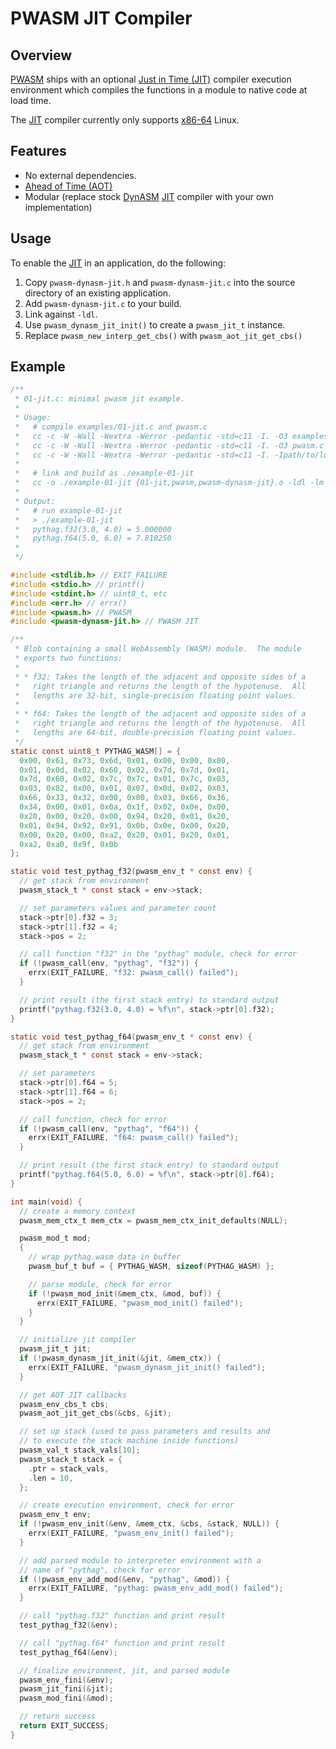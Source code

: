# PWASM JIT Compiler

## Overview

[PWASM][] ships with an optional [Just in Time (JIT)][jit] compiler
execution environment which compiles the functions in a module to native
code at load time.

The [JIT][] compiler currently only supports [x86-64][] Linux.

## Features
* No external dependencies.
* [Ahead of Time (AOT)][aot] 
* Modular (replace stock [DynASM][] [JIT][] compiler with your own
  implementation)

## Usage

To enable the [JIT][] in an application, do the following:

1. Copy `pwasm-dynasm-jit.h` and `pwasm-dynasm-jit.c` into the source
   directory of an existing application.
2. Add `pwasm-dynasm-jit.c` to your build.
3. Link against `-ldl`.
4. Use `pwasm_dynasm_jit_init()` to create a `pwasm_jit_t` instance.
5. Replace `pwasm_new_interp_get_cbs()` with `pwasm_aot_jit_get_cbs()`

## Example

```c
/**
 * 01-jit.c: minimal pwasm jit example.
 *
 * Usage:
 *   # compile examples/01-jit.c and pwasm.c
 *   cc -c -W -Wall -Wextra -Werror -pedantic -std=c11 -I. -O3 examples/01-jit.c
 *   cc -c -W -Wall -Wextra -Werror -pedantic -std=c11 -I. -O3 pwasm.c
 *   cc -c -W -Wall -Wextra -Werror -pedantic -std=c11 -I. -Ipath/to/luajit-2.0 -O3 pwasm-dynasm-jit.c
 *
 *   # link and build as ./example-01-jit
 *   cc -o ./example-01-jit {01-jit,pwasm,pwasm-dynasm-jit}.o -ldl -lm
 *
 * Output:
 *   # run example-01-jit
 *   > ./example-01-jit
 *   pythag.f32(3.0, 4.0) = 5.000000
 *   pythag.f64(5.0, 6.0) = 7.810250
 *
 */

#include <stdlib.h> // EXIT_FAILURE
#include <stdio.h> // printf()
#include <stdint.h> // uint8_t, etc
#include <err.h> // errx()
#include <pwasm.h> // PWASM
#include <pwasm-dynasm-jit.h> // PWASM JIT

/**
 * Blob containing a small WebAssembly (WASM) module.  The module
 * exports two functions: 
 *
 * * f32: Takes the length of the adjacent and opposite sides of a
 *   right triangle and returns the length of the hypotenuse.  All
 *   lengths are 32-bit, single-precision floating point values.
 *
 * * f64: Takes the length of the adjacent and opposite sides of a
 *   right triangle and returns the length of the hypotenuse.  All
 *   lengths are 64-bit, double-precision floating point values.
 */
static const uint8_t PYTHAG_WASM[] = {
  0x00, 0x61, 0x73, 0x6d, 0x01, 0x00, 0x00, 0x00,
  0x01, 0x0d, 0x02, 0x60, 0x02, 0x7d, 0x7d, 0x01,
  0x7d, 0x60, 0x02, 0x7c, 0x7c, 0x01, 0x7c, 0x03,
  0x03, 0x02, 0x00, 0x01, 0x07, 0x0d, 0x02, 0x03,
  0x66, 0x33, 0x32, 0x00, 0x00, 0x03, 0x66, 0x36,
  0x34, 0x00, 0x01, 0x0a, 0x1f, 0x02, 0x0e, 0x00,
  0x20, 0x00, 0x20, 0x00, 0x94, 0x20, 0x01, 0x20,
  0x01, 0x94, 0x92, 0x91, 0x0b, 0x0e, 0x00, 0x20,
  0x00, 0x20, 0x00, 0xa2, 0x20, 0x01, 0x20, 0x01,
  0xa2, 0xa0, 0x9f, 0x0b
};

static void test_pythag_f32(pwasm_env_t * const env) {
  // get stack from environment
  pwasm_stack_t * const stack = env->stack;

  // set parameters values and parameter count
  stack->ptr[0].f32 = 3;
  stack->ptr[1].f32 = 4;
  stack->pos = 2;

  // call function "f32" in the "pythag" module, check for error
  if (!pwasm_call(env, "pythag", "f32")) {
    errx(EXIT_FAILURE, "f32: pwasm_call() failed");
  }

  // print result (the first stack entry) to standard output
  printf("pythag.f32(3.0, 4.0) = %f\n", stack->ptr[0].f32);
}

static void test_pythag_f64(pwasm_env_t * const env) {
  // get stack from environment
  pwasm_stack_t * const stack = env->stack;

  // set parameters
  stack->ptr[0].f64 = 5;
  stack->ptr[1].f64 = 6;
  stack->pos = 2;

  // call function, check for error
  if (!pwasm_call(env, "pythag", "f64")) {
    errx(EXIT_FAILURE, "f64: pwasm_call() failed");
  }

  // print result (the first stack entry) to standard output
  printf("pythag.f64(5.0, 6.0) = %f\n", stack->ptr[0].f64);
}

int main(void) {
  // create a memory context
  pwasm_mem_ctx_t mem_ctx = pwasm_mem_ctx_init_defaults(NULL);

  pwasm_mod_t mod;
  {
    // wrap pythag.wasm data in buffer
    pwasm_buf_t buf = { PYTHAG_WASM, sizeof(PYTHAG_WASM) };

    // parse module, check for error
    if (!pwasm_mod_init(&mem_ctx, &mod, buf)) {
      errx(EXIT_FAILURE, "pwasm_mod_init() failed");
    }
  }

  // initialize jit compiler
  pwasm_jit_t jit;
  if (!pwasm_dynasm_jit_init(&jit, &mem_ctx)) {
    errx(EXIT_FAILURE, "pwasm_dynasm_jit_init() failed");
  }

  // get AOT JIT callbacks
  pwasm_env_cbs_t cbs;
  pwasm_aot_jit_get_cbs(&cbs, &jit);

  // set up stack (used to pass parameters and results and
  // to execute the stack machine inside functions)
  pwasm_val_t stack_vals[10];
  pwasm_stack_t stack = {
    .ptr = stack_vals,
    .len = 10,
  };

  // create execution environment, check for error
  pwasm_env_t env;
  if (!pwasm_env_init(&env, &mem_ctx, &cbs, &stack, NULL)) {
    errx(EXIT_FAILURE, "pwasm_env_init() failed");
  }

  // add parsed module to interpreter environment with a
  // name of "pythag", check for error
  if (!pwasm_env_add_mod(&env, "pythag", &mod)) {
    errx(EXIT_FAILURE, "pythag: pwasm_env_add_mod() failed");
  }

  // call "pythag.f32" function and print result
  test_pythag_f32(&env);

  // call "pythag.f64" function and print result
  test_pythag_f64(&env);

  // finalize environment, jit, and parsed module
  pwasm_env_fini(&env);
  pwasm_jit_fini(&jit);
  pwasm_mod_fini(&mod);

  // return success
  return EXIT_SUCCESS;
}
```

[pwasm]: https://pwasm.org/
  "PWASM"
[pwasm-git]: https://github.com/pablotron/pwasm
  "PWASM Git repository"
[webassembly]: https://en.wikipedia.org/wiki/WebAssembly
  "WebAssembly"
[c11]: https://en.wikipedia.org/wiki/C11_(C_standard_revision)
  "C11 standard"
[jit]: https://en.wikipedia.org/wiki/Just-in-time_compilation
  "Just-in-time compiler"
[aot]: https://en.wikipedia.org/wiki/Ahead-of-time_compilation
  "Ahead-of-time compiler"
[interpreter]: https://en.wikipedia.org/wiki/Interpreter_(computing)
  "Interpreter"
[stdlib]: https://en.wikipedia.org/wiki/C_standard_library
  "C standard library"
[wat]: https://webassembly.github.io/spec/core/text/index.html
  "WebAssembly text format"
[mkdocs]: https://mkdocs.org/
  "Project documentation with Markdown"
[me]: https://github.com/pablotron
  "My GitHub page"
[mit]: https://opensource.org/licenses/MIT
  "MIT license"
[markdown]: https://en.wikipedia.org/wiki/Markdown
  "Markdown markup language"
[doxygen]: http://www.doxygen.nl/
  "Doxygen API documentation generator"
[api]: https://en.wikipedia.org/wiki/Application_programming_interface
  "Application Programming Interface (API)"
[simd]: https://en.wikipedia.org/wiki/SIMD
  "Single Instruction, Multiple Data"
[dynasm]: https://luajit.org/dynasm.html
  "DynASM dynamic assembler"
[sysv]: https://en.wikipedia.org/wiki/UNIX_System_V
  "System V"
[x86-64]: https://en.wikipedia.org/wiki/X86-64
  "64-bit version of x86 instruction set"
[arm]: https://en.wikipedia.org/wiki/ARM_architecture
  "ARM architecture"
[windows]: https://en.wikipedia.org/wiki/Microsoft_Windows
  "Microsoft Windows"
